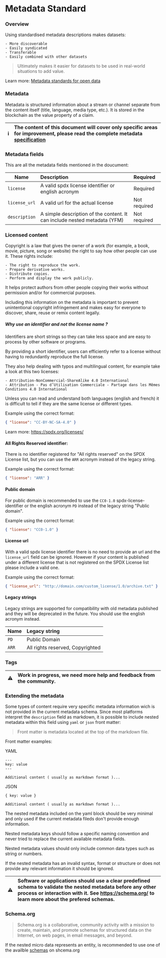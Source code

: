 # Metadata Standard

### Overview

Using standardised metadata descriptions makes datasets:

    - More discoverable
    - Easily syndicated
    - Transferable
    - Easily combined with other datasets
    
> Ultimately makes it easier for datasets to be used in real-world situations to add value.

Learn more: [Metadata standards for open data](https://salsadigital.com.au/insights/metadata-standards-for-open-data)

### Metadata

Metadata is structured information about a stream or channel separate from the content itself (title, language, media type, etc.).
It is stored in the blockchain as the value property of a claim.

| :information_source: | The content of this document will cover only specific areas for improvement, please read the complete metadata [specification](https://lbry.tech/spec#metadata)
|---|:---|

 ### Metadata fields
 
 This are all the metadata fields mentioned in the doucument:
 
| Name | Description | Required
|---| :---| :---
| `license` | A valid spdx license identifier or english acronym | Required
| `license_url` | A valid url for the actual license | Not required
| `description` | A simple description of the content. It can include nested metadata (YFM) | Not required

### Licensed content

Copyright is a law that gives the owner of a work (for example, a book, movie, picture, song or website) the right to say how other people can use it. These rights include:

```
- The right to reproduce the work.
- Prepare derivative works. 
- Distribute copies. 
- Perform and display the work publicly.
```
 It helps protect authors from other people copying their works without permission and/or for commercial purposes.
 
 Including this information on the metadata is important to prevent unintentional copyright infringement and makes easy for everyone to discover, share, reuse or remix content legally.

#####  Why use an identifier and not the license name ?

Identifiers are short strings so they can take less space and are easy to process by other software or programs.

By providing a short identifier, users can efficiently refer to a license without having to redundantly reproduce the full license. 

They also help dealing with typos and multilingual content, for example take a look at this two licenses:

```
- Attribution-NonCommercial-ShareAlike 4.0 International
- Attribution - Pas d’Utilisation Commerciale - Partage dans les Mêmes Conditions 4.0 International
```

Unless you can read and understand both languages (english and french) it is difficult to tell if they are the same license or different types.

Example using the correct format:

```JSON
{ "license": "CC-BY-NC-SA-4.0" }
```

Learn more: https://spdx.org/licenses/


#### All Rights Reserved identifier:

There is no identifier registered for "All rights reserved" on the SPDX License list, but you can use the `ARR` acronym instead of the legacy string. 

Example using the correct format:

```JSON
{ "license": "ARR" }
```

#### Public domain

For public domain is recommended to use the `CC0-1.0` spdx-license-identifier or the english acronym `PD` instead of the legacy string "Public domain".
 
Example using the correct format:
 
 ```JSON
{ "license": "CC0-1.0" }
```
 
 #### License url
 
 With a valid spdx license identifier there is no need to provide an url and the `license_url` field can be ignored. However if your content is published under a different license that is not registered on the SPDX License list please include a valid one.
 
Example using the correct format:

```JSON
{ "license_url": "http://domain.com/custom_license/1.0/archive.txt" }
```

 <!-- TODO: Add Missing fields for P-LINE, C-LINE:

Find a way to extend metadata for the following fields

> The P Line, often marked with a ℗, identifies that their is an owner to the rights of a sound recording. Whatever follows the P Line should identify who is the owner of those rights.

> The C Line, symbolised with a ©, is the copyright of the music but not the sound recording itself. The C Line signifies the copyright owner of the music but not recordings of it. 

For more information:
https://routenote.com/blog/what-do-the-p-line-and-c-line-mean-in-music-copyright/
https://artists.spotify.com/blog/talk-the-talk-music-terms-a-glossary

-->

#### Legacy strings

Legacy strings are supported for compatibility with old metadata published and they will be deprecated in the future. You should use the english acronym instead.

| Name | Legacy string
|---| :---
| `PD` | Public Domain
| `ARR` | All rights reserved, Copyrighted

### Tags

| :warning: | Work in progress, we need more help and feedback from the community.
|---|:---|

### Extending the metadata

Some types of content require very specific metadata information wich is not provided in the current metadata schema.
Since most platforms interpret the `description` field as markdown, it is possible to include nested metadata within this field using `yaml` or `json` front matter:

> Front matter is metadata located at the top of the markdown file.

Front matter examples:

YAML
``` YML
---
key: value
---

Additional content ( usually as markdown format )...
```

JSON
``` YML
{ key: value }

Additional content ( usually as markdown format )...
```


The nested metadata included on the yaml block should be very minimal and only used if the current metadata fileds don't provide enough information.

Nested metadata keys should follow a specific naming convention and never tried to replace the current available metadata fields.

Nested metadata values should only include common data types such as string or numbers.

If the nested metadata has an invalid syntax, format or structure or does not provide any relevant information it should be ignored.

| :warning: | Software or applications should use a clear predefined schema to validate the nested metadata before any other process or interaction with it. See https://schema.org/ to learn more about the prefered schemas.
|---|:---|

### Schema.org

> Schema.org is a collaborative, community activity with a mission to create, maintain, and promote schemas for structured data on the Internet, on web pages, in email messages, and beyond. 

If the nested micro data represents an entity, is recommended to use one of the availble [schemas]( https://schema.org/docs/schemas.html) on shcema.org
